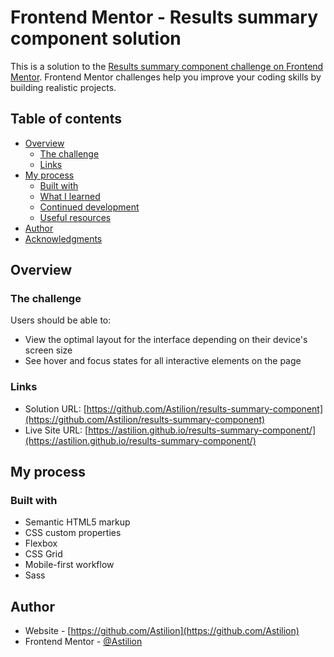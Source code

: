 # Frontend Mentor - Results summary component solution

This is a solution to the [Results summary component challenge on Frontend Mentor](https://www.frontendmentor.io/challenges/results-summary-component-CE_K6s0maV). Frontend Mentor challenges help you improve your coding skills by building realistic projects. 

## Table of contents

- [Overview](#overview)
  - [The challenge](#the-challenge)
  - [Links](#links)
- [My process](#my-process)
  - [Built with](#built-with)
  - [What I learned](#what-i-learned)
  - [Continued development](#continued-development)
  - [Useful resources](#useful-resources)
- [Author](#author)
- [Acknowledgments](#acknowledgments)


## Overview

### The challenge

Users should be able to:

- View the optimal layout for the interface depending on their device's screen size
- See hover and focus states for all interactive elements on the page



### Links

- Solution URL: [https://github.com/Astilion/results-summary-component](https://github.com/Astilion/results-summary-component)
- Live Site URL: [https://astilion.github.io/results-summary-component/](https://astilion.github.io/results-summary-component/)

## My process

### Built with

- Semantic HTML5 markup
- CSS custom properties
- Flexbox
- CSS Grid
- Mobile-first workflow
- Sass


## Author

- Website - [https://github.com/Astilion](https://github.com/Astilion)
- Frontend Mentor - [@Astilion](https://www.frontendmentor.io/profile/Astilion)

